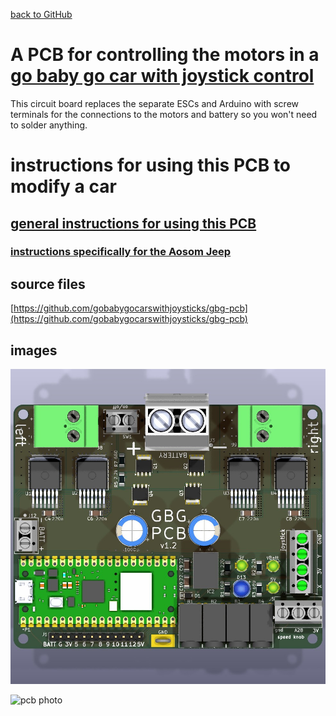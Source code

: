 [back to GitHub](https://github.com/gobabygocarswithjoysticks/gbg-pcb)

# A PCB for controlling the motors in a [go baby go car with joystick control](https://gobabygocarswithjoysticks.github.io/index/)
This circuit board replaces the separate ESCs and Arduino with screw terminals for the connections to the motors and battery so you won't need to solder anything.

# instructions for using this PCB to modify a car
## [general instructions for using this PCB](https://gobabygocarswithjoysticks.github.io/gbg-pcb/instructions/instructions)
### [instructions specifically for the Aosom Jeep](https://gobabygocarswithjoysticks.github.io/gbg-pcb/instructions/car-specific/aosom-038-jeep/instructions)

## source files
[https://github.com/gobabygocarswithjoysticks/gbg-pcb](https://github.com/gobabygocarswithjoysticks/gbg-pcb)

## images

![pcb top view 3d render](https://github.com/gobabygocarswithjoysticks/gbg-pcb/raw/main/renders/top.jpg)

![pcb photo](https://github.com/gobabygocarswithjoysticks/gbg-pcb/raw/main/photos/image0.jpg)
